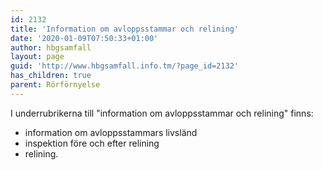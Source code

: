 ```yaml
---
id: 2132
title: 'Information om avloppsstammar och relining'
date: '2020-01-09T07:50:33+01:00'
author: hbgsamfall
layout: page
guid: 'http://www.hbgsamfall.info.tm/?page_id=2132'
has_children: true
parent: Rörförnyelse
---
```


I underrubrikerna till "information om avloppsstammar och relining" finns:

- information om avloppsstammars livsländ
- inspektion före och efter relining
- relining.
